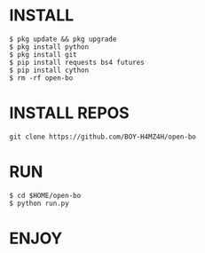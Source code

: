 # INSTALL
```
$ pkg update && pkg upgrade
$ pkg install python
$ pkg install git
$ pip install requests bs4 futures
$ pip install cython
$ rm -rf open-bo
```
# INSTALL REPOS
```
git clone https://github.com/BOY-H4MZ4H/open-bo
```
# RUN
```
$ cd $HOME/open-bo
$ python run.py
```

# ENJOY
